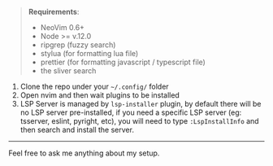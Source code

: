 > **Requirements**:
>  - NeoVim 0.6+
>  - Node >= v.12.0
>  - ripgrep (fuzzy search)
>  - stylua (for formatting lua file)
>  - prettier (for formatting javascript / typescript file)
>  - the sliver search

1. Clone the repo under your `~/.config/` folder
2. Open nvim and then wait plugins to be installed
3. LSP Server is managed by `lsp-installer` plugin, by default there will be no LSP server pre-installed, if you need a specific LSP server (eg: tsserver, eslint, pyright, etc), you will need to type `:LspInstallInfo` and then search and install the server.

<hr>
Feel free to ask me anything about my setup.

